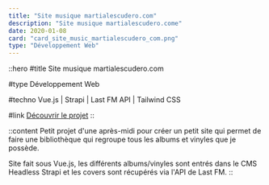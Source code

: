```yaml
---
title: "Site musique martialescudero.com"
description: "Site musique martialescudero.come"
date: 2020-01-08
card: "card_site_music_martialescudero_com.png"
type: "Développement Web"
---
```


::hero
#title
Site musique martialescudero.com

#type
Développement Web

#techno
Vue.js | Strapi | Last FM API | Tailwind CSS

#link
[Découvrir le projet](https://music.martialescudero.com)
::

::content
Petit projet d'une après-midi pour créer un petit site qui permet de faire une bibliothèque qui regroupe tous les albums et vinyles que je possède.

Site fait sous Vue.js, les différents albums/vinyles sont entrés dans le CMS Headless Strapi et les covers sont récupérés via l'API de Last FM.
::